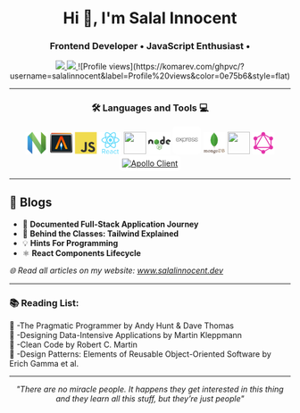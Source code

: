 <h1 align="center">Hi 👋, I'm Salal Innocent</h1>
<h3 align="center">Frontend Developer • JavaScript Enthusiast •</h3>
<p align="center">
  <a href="https://www.salalinnocent.dev" target="_blank">
    <img src="https://img.shields.io/badge/Portfolio-salalinnocent.dev-informational?style=for-the-badge&logo=vercel&logoColor=white" />
  </a>
  <a href="https://linkedin.com/in/salal-innocent" target="_blank">
    <img src="https://img.shields.io/badge/LinkedIn-%230077B5.svg?style=for-the-badge&logo=linkedin&logoColor=white" />
  </a>
  ![Profile views](https://komarev.com/ghpvc/?username=salalinnocent&label=Profile%20views&color=0e75b6&style=flat)
</p>

---

<h3 align="center">🛠️ Languages and Tools 💻</h3>
<p align="center">
    <a href="https://neovim.io/" target="_blank"><img src="https://raw.githubusercontent.com/devicons/devicon/master/icons/neovim/neovim-original.svg" width="40" height="40"/></a>
  <a href="https://github.com/alacritty/alacritty" target="_blank"><img src="https://raw.githubusercontent.com/alacritty/alacritty/master/extra/logo/alacritty-term.svg" width="40" height="40"/></a>
  <a href="https://developer.mozilla.org/en-US/docs/Web/JavaScript" target="_blank"><img src="https://raw.githubusercontent.com/devicons/devicon/master/icons/javascript/javascript-original.svg" width="40" height="40"/></a>
  <a href="https://reactjs.org/" target="_blank"><img src="https://raw.githubusercontent.com/devicons/devicon/master/icons/react/react-original-wordmark.svg" width="40" height="40"/></a>
  <a href="https://tailwindcss.com/" target="_blank"><img src="https://www.vectorlogo.zone/logos/tailwindcss/tailwindcss-icon.svg" width="40" height="40"/></a>
  <a href="https://nodejs.org" target="_blank"><img src="https://raw.githubusercontent.com/devicons/devicon/master/icons/nodejs/nodejs-original-wordmark.svg" width="40" height="40"/></a>
  <a href="https://expressjs.com" target="_blank"><img src="https://raw.githubusercontent.com/devicons/devicon/master/icons/express/express-original-wordmark.svg" width="40" height="40" style="background-color: white; padding: 5px; border-radius: 6px;"/></a>
  <a href="https://www.mongodb.com/" target="_blank"><img src="https://raw.githubusercontent.com/devicons/devicon/master/icons/mongodb/mongodb-original-wordmark.svg" width="40" height="40"/></a>
  <a href="https://firebase.google.com/" target="_blank"><img src="https://www.vectorlogo.zone/logos/firebase/firebase-icon.svg" width="40" height="40"/></a>
  <a href="https://graphql.org/" target="_blank"><img src="https://raw.githubusercontent.com/devicons/devicon/master/icons/graphql/graphql-plain.svg" width="40" height="40"/></a>
  <a href="https://www.apollographql.com/docs/react/" target="_blank">
  <img src="https://cdn.jsdelivr.net/npm/simple-icons@v8/icons/apollographql.svg" width="40" height="40" alt="Apollo Client" style="background-color: white; padding: 5px; border-radius: 6px;"/>
</a>

</p>

---

<h2>📝 Blogs</h2>

<ul>
  <li>🚀 <strong>Documented Full-Stack Application Journey</strong></li>  
  <li>🎨 <strong>Behind the Classes: Tailwind Explained</strong></li>  
  <li>💡 <strong>Hints For Programming</strong></li>  
  <li>⚛️ <strong>React Components Lifecycle</strong></li>  
</ul>

<p><em>🌐 Read all articles on my website: <a href="https://www.salalinnocent.dev" target="_blank">www.salalinnocent.dev</a></em></p>

---

<h3>📚 Reading List:</h3>

📗 -The Pragmatic Programmer by Andy Hunt & Dave Thomas  
📕 -Designing Data-Intensive Applications by Martin Kleppmann  
📒 -Clean Code by Robert C. Martin  
📘 -Design Patterns: Elements of Reusable Object-Oriented Software by Erich Gamma et al.  

---
<p align="center"><em>"There are no miracle people. It happens they get interested in this thing and they learn all this stuff, but they’re just people"</em></p>
